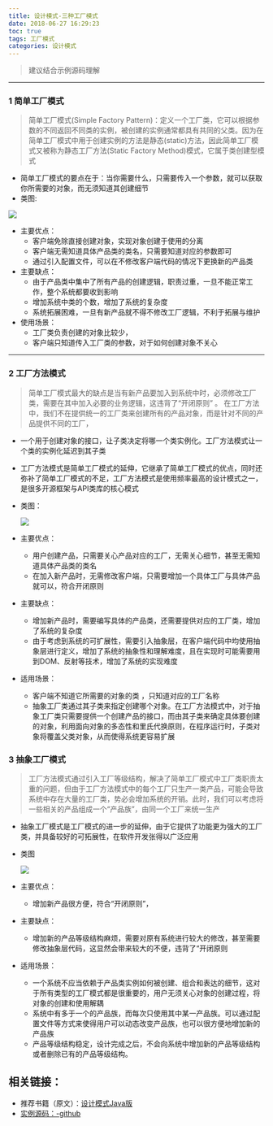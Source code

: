 ```yaml
---
title: 设计模式-三种工厂模式
date: 2018-06-27 16:29:23
toc: true
tags: 工厂模式
categories: 设计模式
---
```


> 建议结合示例源码理解

---

### 1  简单工厂模式

> 简单工厂模式(Simple Factory Pattern)：定义一个工厂类，它可以根据参数的不同返回不同类的实例，被创建的实例通常都具有共同的父类。因为在简单工厂模式中用于创建实例的方法是静态(static)方法，因此简单工厂模式又被称为静态工厂方法(Static Factory Method)模式，它属于类创建型模式

<!--more-->

- 简单工厂模式的要点在于：当你需要什么，只需要传入一个参数，就可以获取你所需要的对象，而无须知道其创建细节
- 类图:

![](http://cdn.briarbear.cn/201806141436_123.png)

- 主要优点：
  - 客户端免除直接创建对象，实现对象创建于使用的分离
  - 客户端无需知道具体产品类的类名，只需要知道对应的参数即可
  - 通过引入配置文件，可以在不修改客户端代码的情况下更换新的产品类
- 主要缺点：
  - 由于产品类中集中了所有产品的创建逻辑，职责过重，一旦不能正常工作，整个系统都要收到影响
  - 增加系统中类的个数，增加了系统的复杂度
  - 系统拓展困难，一旦有新产品就不得不修改工厂逻辑，不利于拓展与维护
- 使用场景：
  - 工厂类负责创建的对象比较少，
  - 客户端只知道传入工厂类的参数，对于如何创建对象不关心

-------

 

### 2  工厂方法模式

> 简单工厂模式最大的缺点是当有新产品要加入到系统中时，必须修改工厂类，需要在其中加入必要的业务逻辑，这违背了“开闭原则” 。 在工厂方法中，我们不在提供统一的工厂类来创建所有的产品对象，而是针对不同的产品提供不同的工厂，

- 一个用于创建对象的接口，让子类决定将哪一个类实例化。工厂方法模式让一个类的实例化延迟到其子类

- 工厂方法模式是简单工厂模式的延伸，它继承了简单工厂模式的优点，同时还弥补了简单工厂模式的不足，工厂方法模式是使用频率最高的设计模式之一，是很多开源框架与API类库的核心模式

- 类图：

  ![](http://cdn.briarbear.cn/201806151434_170.png)

- 主要优点：
  - 用户创建产品，只需要关心产品对应的工厂，无需关心细节，甚至无需知道具体产品类的类名
  - 在加入新产品时，无需修改客户端，只需要增加一个具体工厂与具体产品就可以，符合开闭原则

- 主要缺点：
  - 增加新产品时，需要编写具体的产品类，还需要提供对应的工厂类，增加了系统的复杂度
  - 由于考虑到系统的可扩展性，需要引入抽象层，在客户端代码中均使用抽象层进行定义，增加了系统的抽象性和理解难度，且在实现时可能需要用到DOM、反射等技术，增加了系统的实现难度

- 适用场景：
  - 客户端不知道它所需要的对象的类 ，只知道对应的工厂名称
  - 抽象工厂类通过其子类来指定创建哪个对象。在工厂方法模式中，对于抽象工厂类只需要提供一个创建产品的接口，而由其子类来确定具体要创建的对象，利用面向对象的多态性和里氏代换原则，在程序运行时，子类对象将覆盖父类对象，从而使得系统更容易扩展

### 3  抽象工厂模式

> 工厂方法模式通过引入工厂等级结构，解决了简单工厂模式中工厂类职责太重的问题，但由于工厂方法模式中的每个工厂只生产一类产品，可能会导致系统中存在大量的工厂类，势必会增加系统的开销。此时，我们可以考虑将一些相关的产品组成一个“产品族”，由同一个工厂来统一生产

- 抽象工厂模式是工厂模式的进一步的延伸，由于它提供了功能更为强大的工厂类，并具备较好的可拓展性，在软件开发张得以广泛应用

- 类图

  ![](http://cdn.briarbear.cn/201806151455_517.png)

- 主要优点：
  - 增加新产品很方便，符合“开闭原则”，

- 主要缺点：
  - 增加新的产品等级结构麻烦，需要对原有系统进行较大的修改，甚至需要修改抽象层代码，这显然会带来较大的不便，违背了“开闭原则

- 适用场景：
  - 一个系统不应当依赖于产品类实例如何被创建、组合和表达的细节，这对于所有类型的工厂模式都是很重要的，用户无须关心对象的创建过程，将对象的创建和使用解耦
  - 系统中有多于一个的产品族，而每次只使用其中某一产品族。可以通过配置文件等方式来使得用户可以动态改变产品族，也可以很方便地增加新的产品族
  - 产品等级结构稳定，设计完成之后，不会向系统中增加新的产品等级结构或者删除已有的产品等级结构。

## 相关链接：

- 推荐书籍（原文）：[设计模式Java版](https://www.gitbook.com/book/quanke/design-pattern-java)
- [实例源码：-github](https://github.com/briarbear/java_core/tree/master/src/main/java/design_pattern/factroy)